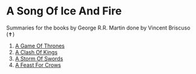 A Song Of Ice And Fire
======================

Summaries for the books by George R.R. Martin done by Vincent Briscuso (✝)

1) [A Game Of Thrones](http://pkyeck.github.io/a-song-of-ice-and-fire/01agot.html)
2) [A Clash Of Kings](http://pkyeck.github.io/a-song-of-ice-and-fire/02acok.html)
3) [A Storm Of Swords](http://pkyeck.github.io/a-song-of-ice-and-fire/03asos.html)
4) [A Feast For Crows](http://pkyeck.github.io/a-song-of-ice-and-fire/04affc.html)
